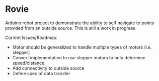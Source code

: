 # Rovie
Arduino robot project to demonstrate the ability to self navigate to points provided from an outside source. This is still a work in progress.

Current Issues/Roadmap:
* Motor should be generalized to handle multiple types of motors (i.e. stepper)
* Convert implementation to use stepper motors to help determine speed/distance
* Add connectivity to outside source
* Define spec of data transfer
